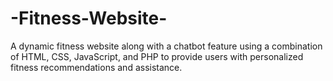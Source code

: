 # -Fitness-Website-
A dynamic fitness website along with a chatbot feature using a combination of HTML, CSS, JavaScript, and PHP to provide users with personalized fitness recommendations and assistance.
